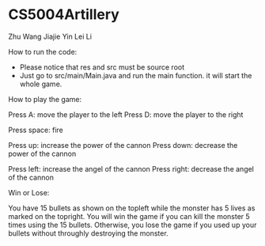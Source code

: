 # CS5004Artillery
Zhu Wang
Jiajie Yin
Lei Li

How to run the code:
- Please notice that res and src must be source root
- Just go to src/main/Main.java and run the main function. it will start the whole game. 

How to play the game:

Press A: move the player to the left
Press D: move the player to the right


Press space: fire

Press up: increase the power of the cannon
Press down: decrease the power of the cannon

Press left: increase the angel of the cannon
Press right: decrease the angel of the cannon 


Win or Lose:

You have 15 bullets as shown on the topleft while the monster has 5 lives as marked on the topright. You will win the game if you can kill the monster 5 times using the 15 bullets. Otherwise, you lose the game if you used up your bullets without throughly destroying the monster.
